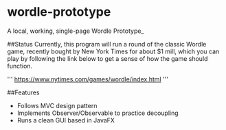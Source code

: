 # wordle-prototype

A local, working, single-page Wordle Prototype_

##Status
Currently, this program will run a round of the classic Wordle
game, recently bought by New York Times for about $1 mill, which
you can play by following the link below to get a sense of how
the game should function.

'''
https://www.nytimes.com/games/wordle/index.html
'''

##Features
- Follows MVC design pattern
- Implements Observer/Observable to practice decoupling
- Runs a clean GUI based in JavaFX

